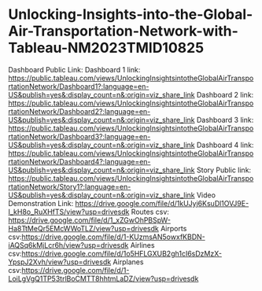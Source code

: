 # Unlocking-Insights-into-the-Global-Air-Transportation-Network-with-Tableau-NM2023TMID10825


Dashboard Public Link:
Dashboard 1 link: https://public.tableau.com/views/UnlockingInsightsintotheGlobalAirTransportationNetwork/Dashboard1?:language=en-US&publish=yes&:display_count=n&:origin=viz_share_link
Dashboard 2 link: https://public.tableau.com/views/UnlockingInsightsintotheGlobalAirTransportationNetwork/Dashboard2?:language=en-US&publish=yes&:display_count=n&:origin=viz_share_link
Dashboard 3 link: https://public.tableau.com/views/UnlockingInsightsintotheGlobalAirTransportationNetwork/Dashboard3?:language=en-US&publish=yes&:display_count=n&:origin=viz_share_link
Dashboard 4 link: https://public.tableau.com/views/UnlockingInsightsintotheGlobalAirTransportationNetwork/Dashboard4?:language=en-US&publish=yes&:display_count=n&:origin=viz_share_link
Story Public link: https://public.tableau.com/views/UnlockingInsightsintotheGlobalAirTransportationNetwork/Story1?:language=en-US&publish=yes&:display_count=n&:origin=viz_share_link
Video Demonstration Link: 
https://drive.google.com/file/d/1kUJyj6KsuDl1OVJ9E-I_kH8o_RuXHfTS/view?usp=drivesdk
Routes csv: https://drive.google.com/file/d/1_xZGwOhPBSpW-Ha8TtMeQr5EMcWWoTLZ/view?usp=drivesdk
Airports csv:https://drive.google.com/file/d/1-KUzmsAN5owxfKBDN-iAQSq6kMjLcr6h/view?usp=drivesdk
Airlines csv:https://drive.google.com/file/d/1o5HFLGXUB2gh1cI6sDzMzX-YpspJ2Xvh/view?usp=drivesdk
Airplanes csv:https://drive.google.com/file/d/1-LoiLgVgQ1TP53trlBoCMTT8hhtmLaDZ/view?usp=drivesdk
